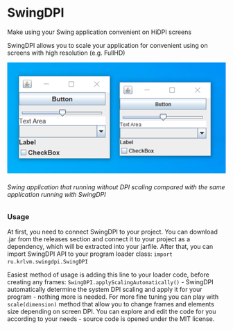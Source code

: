 # SwingDPI
Make using your Swing application convenient on HiDPI screens

SwingDPI allows you to scale your application for convenient using on screens with high resolution (e.g. FullHD)

![Swing application that running without DPI scaling compared with the same application running with SwingDPI](https://raw.githubusercontent.com/krlvm/SwingDPI/master/comparasion.png "Swing application that running without DPI scaling compared with the same application running with SwingDPI")
###### Swing application that running without DPI scaling compared with the same application running with SwingDPI

### Usage
At first, you need to connect SwingDPI to your project. You can download .jar from the releases section and connect it to your project as a dependency, which will be extracted into your jarfile. After that, you can import SwingDPI API to your program loader class: `import ru.krlvm.swingdpi.SwingDPI`

Easiest method of usage is adding this line to your loader code, before creating any frames: `SwingDPI.applyScalingAutomatically()` - SwingDPI automatically determine the system DPI scaling and apply it for your program - nothing more is needed. For more fine tuning you can play with `scale(dimension)` method that allow you to change frames and elements size depending on screen DPI. You can explore and edit the code for you according to your needs - source code is opened under the MIT license.
